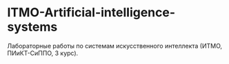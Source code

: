 # ITMO-Artificial-intelligence-systems
Лабораторные работы по системам искусственного интеллекта (ИТМО, ПИиКТ-СиППО, 3 курс).
